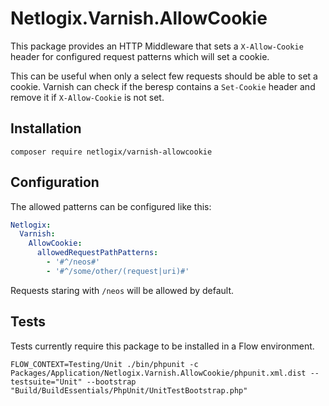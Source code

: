 # Netlogix.Varnish.AllowCookie

This package provides an HTTP Middleware that sets a `X-Allow-Cookie` header for configured request patterns which
will set a cookie.

This can be useful when only a select few requests should be able to set a cookie. Varnish can check if the beresp
contains a `Set-Cookie` header and remove it if `X-Allow-Cookie` is not set.

## Installation
`composer require netlogix/varnish-allowcookie`

## Configuration
The allowed patterns can be configured like this:

```yaml
Netlogix:
  Varnish:
    AllowCookie:
      allowedRequestPathPatterns:
        - '#^/neos#'
        - '#^/some/other/(request|uri)#'
```

Requests staring with `/neos` will be allowed by default.

## Tests
Tests currently require this package to be installed in a Flow environment.

`FLOW_CONTEXT=Testing/Unit ./bin/phpunit -c Packages/Application/Netlogix.Varnish.AllowCookie/phpunit.xml.dist --testsuite="Unit" --bootstrap "Build/BuildEssentials/PhpUnit/UnitTestBootstrap.php"`
